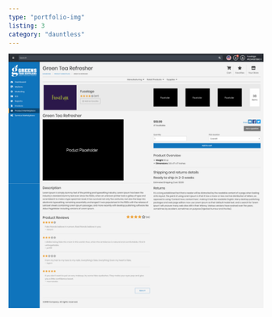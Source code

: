 ```yaml
---
type: "portfolio-img"
listing: 3
category: "dauntless"
---
```


![alt text](detail-dauntless.png "Dauntless product details")
